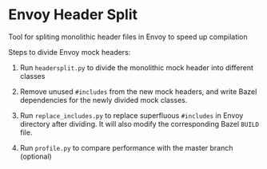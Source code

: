 # Envoy Header Split
Tool for spliting monolithic header files in Envoy to speed up compilation

Steps to divide Envoy mock headers:

1. Run `headersplit.py` to divide the monolithic mock header into different classes

2. Remove unused `#includes` from the new mock headers, and write Bazel dependencies for the newly divided mock classes.

3. Run `replace_includes.py` to replace  superfluous `#includes` in Envoy directory after dividing. It will also modify the corresponding Bazel `BUILD` file.

4. Run `profile.py` to compare performance with the master branch (optional)

